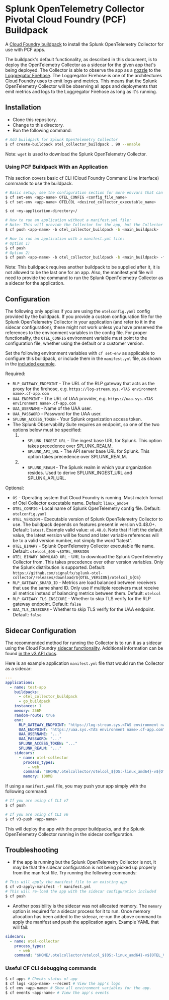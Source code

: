 # Splunk OpenTelemetry Collector Pivotal Cloud Foundry (PCF) Buildpack

A [Cloud Foundry buildpack](https://docs.pivotal.io/application-service/2-11/buildpacks/) to install
the Splunk OpenTelemetry Collector for use with PCF apps.

The buildpack's default functionality, as described in this document, is to deploy the OpenTelemetry Collector
as a sidecar for the given app that's being deployed. The Collector is able to observe the app as a 
[nozzle](https://docs.pivotal.io/tiledev/2-10/nozzle.html#nozzle) to
the [Loggregator Firehose](https://docs.cloudfoundry.org/loggregator/architecture.html).
The Loggregator Firehose is one of the architectures Cloud Foundry
uses to emit logs and metrics. This means that the Splunk OpenTelemetry Collector will be observing all
apps and deployments that emit metrics and logs to the Loggregator Firehose as long as it's running.

## Installation
- Clone this repository.
- Change to this directory.
- Run the following command:
```sh
# Add buildpack for Splunk OpenTelemetry Collector
$ cf create-buildpack otel_collector_buildpack . 99 --enable
```

Note: `wget` is used to download the Splunk OpenTelemetry Collector.

### Using PCF Buildpack With an Application
This section covers basic cf CLI (Cloud Foundry Command Line Interface) commands to use the buildpack. 
```sh
# Basic setup, see the configuration section for more envvars that can be set
$ cf set-env <app-name> OTEL_CONFIG <config_file_name>
$ cf set-env <app-name> OTELCOL <desired_collector_executable_name>

$ cd <my-application-directory>/

# How to run an application without a manifest.yml file:
# Note: This will provide the Collector for the app, but the Collector will not be running.
$ cf push <app-name> -b otel_collector_buildpack -b <main_buildpack>

# How to run an application with a manifest.yml file:
# Option 1)
$ cf push
# Option 2)
$ cf push <app-name> -b otel_collector_buildpack -b <main_buildpack> -f manifest.yml
```

Note: This buildpack requires another buildpack to be supplied after it, it is not allowed to
be the last one for an app. Also, the manifest.yml file will need to provide the
command to run the Splunk OpenTelemetry Collector as a sidecar for the application.

## Configuration

The following only applies if you are using the `otelconfig.yaml` config
provided by the buildpack.  If you provide a custom configuration file for the Splunk OpenTelemetry Collector
in your application (and refer to it in the sidecar configuration), these might not
work unless you have preserved the references to the environment variables in the config file.
For proper functionality, the `OTEL_CONFIG` environment variable must point to
the configuration file, whether using the default or a customer version.

Set the following environment variables with `cf set-env` as applicable to configure this buildpack, or
include them in the `manifest.yml` file, as shown in the [included example](#sidecar-configuration).

Required:
- `RLP_GATEWAY_ENDPOINT` - The URL of the RLP gateway that acts as the proxy for the firehose,
    e.g. `https://log-stream.sys.<TAS environment name>.cf-app.com`
- `UAA_ENDPOINT` - The URL of UAA provider,
    e.g. `https://uaa.sys.<TAS environment name>.cf-app.com`
- `UAA_USERNAME` - Name of the UAA user.
- `UAA_PASSWORD` - Password for the UAA user.
- `SPLUNK_ACCESS_TOKEN` - Your Splunk organization access token.
- The Splunk Observability Suite requires an endpoint, so one of the two options below must be specified:
    1) - `SPLUNK_INGEST_URL` - The ingest base URL for Splunk. This option takes precedence over SPLUNK_REALM.
       - `SPLUNK_API_URL` - The API server base URL for Splunk. This option takes precedence over SPLUNK_REALM.
    2) - `SPLUNK_REALM` - The Splunk realm in which your organization resides. Used to derive SPLUNK_INGEST_URL
       and SPLUNK_API_URL.

Optional:
- `OS` - Operating system that Cloud Foundry is running. Must match format of Otel Collector executable name.
    Default: `linux_amd64`
- `OTEL_CONFIG` - Local name of Splunk OpenTelemetry config file. Default: `otelconfig.yaml`
- `OTEL_VERSION` - Executable version of Splunk OpenTelemetry Collector to use. The buildpack depends on features present in version
    v0.48.0+. Default: `latest`. Example valid value: `v0.48.0`.
    Note that if left the default value, the latest version will be found and later variable references will be
    to a valid version number, not simply the word "latest".
- `OTEL_BINARY` - Splunk OpenTelemetry Collector executable file name. Default: `otelcol_$OS-v$OTEL_VERSION`
- `OTEL_BINARY_DOWNLOAD_URL` - URL to download the Splunk OpenTelemetry Collector from. This takes precedence over other
    version variables. Only the Splunk distribution is supported.
    Default: `https://github.com/signalfx/splunk-otel-collector/releases/download/${OTEL_VERSION}/otelcol_${OS}`
- `RLP_GATEWAY_SHARD_ID` - Metrics are load balanced between receivers that use the same shard ID.
   Only use if multiple receivers must receive all metrics instead of
   balancing metrics between them. Default: `otelcol`
- `RLP_GATEWAY_TLS_INSECURE` - Whether to skip TLS verify for the RLP gateway endpoint. Default: `false`
- `UAA_TLS_INSECURE` - Whether to skip TLS verify for the UAA endpoint. Default: `false`

## Sidecar Configuration

The recommended method for running the Collector is to run it as a sidecar using
the Cloud Foundry [sidecar
functionality](https://docs.cloudfoundry.org/devguide/sidecars.html).
Additional information can be found [in the v3 API
docs](http://v3-apidocs.cloudfoundry.org/version/release-candidate/#sidecars).

Here is an example application `manifest.yml` file that would run the Collector as
a sidecar:

```yaml
---
applications:
  - name: test-app
    buildpacks:
      - otel_collector_buildpack
      - go_buildpack
    instances: 1
    memory: 256M
    random-route: true
    env:
      RLP_GATEWAY_ENDPOINT: "https://log-stream.sys.<TAS environment name>.cf-app.com"
      UAA_ENDPOINT: "https://uaa.sys.<TAS environment name>.cf-app.com"
      UAA_USERNAME: "..."
      UAA_PASSWORD: "..."
      SPLUNK_ACCESS_TOKEN: "..."
      SPLUNK_REALM: "..."
    sidecars:
      - name: otel-collector
        process_types:
          - web
        command: "$HOME/.otelcollector/otelcol_${OS:-linux_amd64}-v${OTEL_VERSION:-0.48.0} --config=$HOME/.otelcollector/${OTEL_CONFIG:-otelconfig.yaml}"
        memory: 100MB
```
If using a `manifest.yaml` file, you may push your app simply with the following command:
```sh
# If you are using cf CLI v7
$ cf push

# If you are using cf CLI v6
$ cf v3-push <app-name>
```
This will deploy the app with the proper buildpacks, and the Splunk OpenTelemetry Collector running in the
sidecar configuration.

## Troubleshooting

* If the app is running but the Splunk OpenTelemetry Collector is not, it may be that the sidecar configuration is not
being picked up properly from the manifest file. Try running the following commands:

```sh
# This will apply the manifest file to an existing app
$ cf v3-apply-manifest -f manifest.yml
# This will re-load the app with the sidecar configuration included
$ cf push
```

* Another possibility is the sidecar was not allocated memory. The `memory` option
is required for a sidecar process for it to run. Once memory allocation has been added to the sidecar,
re-run the above command to apply the manifest and push the application again. Example YAML that will
fail:
```yaml
sidecars:
  - name: otel-collector
    process_types:
      - web
    command: "$HOME/.otelcollector/otelcol_${OS:-linux_amd64}-v${OTEL_VERSION:-0.48.0} --config=$HOME/.otelcollector/${OTEL_CONFIG:-otelconfig.yaml}"
```

### Useful CF CLI debugging commands
```sh
$ cf apps # Checks status of app
$ cf logs <app-name> --recent # View the app's logs
$ cf env <app-name> # Show all environment variables for the app.
$ cf events <app-name> # View the app's events
```
